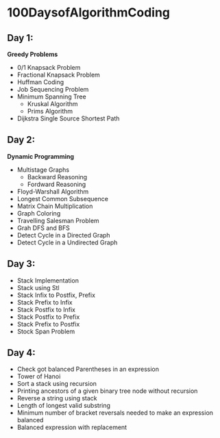# 100DaysofAlgorithmCoding


## Day 1:

**Greedy Problems**
- 0/1 Knapsack Problem
- Fractional Knapsack Problem
- Huffman Coding
- Job Sequencing Problem
- Minimum Spanning Tree
    - Kruskal Algorithm
    - Prims Algorithm
- Dijkstra Single Source Shortest Path


## Day 2:

**Dynamic Programming**
- Multistage Graphs
    - Backward Reasoning
    - Fordward Reasoning
- Floyd-Warshall Algorithm
- Longest Common Subsequence
- Matrix Chain Multiplication
- Graph Coloring
- Travelling Salesman Problem
- Grah DFS and BFS
- Detect Cycle in a Directed Graph
- Detect Cycle in a Undirected Graph


## Day 3:
- Stack Implementation
- Stack using Stl
- Stack Infix to Postfix, Prefix
- Stack Prefix to Infix
- Stack Postfix to Infix
- Stack Postfix to Prefix
- Stack Prefix to Postfix
- Stock Span Problem

## Day 4:
- Check got balanced Parentheses in an expression
- Tower of Hanoi
- Sort a stack using recursion
- Printing ancestors of a given binary tree node without recursion
- Reverse a string using stack
- Length of longest valid substring
- Minimum number of bracket reversals needed to make an expression balanced 
- Balanced expression with replacement
